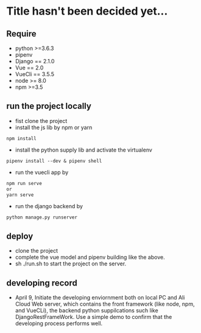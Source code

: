 # Title hasn't been decided yet...
## Require
- python >=3.6.3
- pipenv
- Django == 2.1.0
- Vue == 2.0
- VueCli == 3.5.5
- node >= 8.0
- npm >=3.5

## run the project locally
- fist clone the project
- install the js lib by npm or yarn
```
npm install
```
- install the python supply lib and activate the virtualenv
```
pipenv install --dev & pipenv shell
```
- run the vuecli app by
```bash
npm run serve 
or
yarn serve
```
- run the django backend by
```
python manage.py runserver
```
## deploy
- clone the project
- complete the vue model and pipenv building like the above.
- sh ./run.sh to start the project on the server.


## developing record 
- April 9, Initiate the developing enviornment both on local PC and Ali Cloud Web server, which contains the front framework (like node, npm, and VueCLi), the backend python suppilcations such like DjangoRestFrameWork. Use a simple demo to confirm that the developing process performs well.